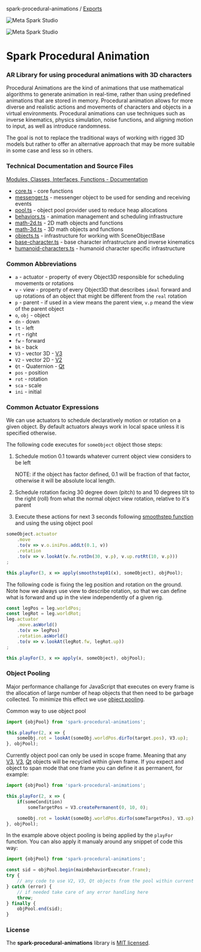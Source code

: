 spark-procedural-animations / [Exports](modules.md)

![Meta Spark Studio](../../open_source/documentation_src/MetaSparkDark.png#gh-dark-mode-only)

![Meta Spark Studio](../../open_source/documentation_src/MetaSparkLight.png#gh-light-mode-only)

# Spark Procedural Animation

### AR Library for using procedural animations with 3D characters

Procedural Animations are the kind of animations that use mathematical algorithms to generate animation in real-time, rather than using predefined animations that are stored in memory. Procedural animation allows for more diverse and realistic actions and movements of characters and objects in a virtual environments. Procedural animations can use techniques such as inverse kinematics, physics simulation, noise functions, and aligning motion to input, as well as introduce randomness.

The goal is not to replace the traditional ways of working with rigged 3D models but rather to offer an alternative approach that may be more suitable in some case and less so in others.

### Technical Documentation and Source Files

[Modules, Classes, Interfaces, Functions - Documentation](./docs/modules.md)

 * [core.ts](./src/spark.procedural-animations.core.ts) - core functions
 * [messenger.ts](./src/spark.procedural-animations.messenger.ts) - messenger object to be used for sending and receiving events
 * [pool.ts](./src/spark.procedural-animations.pool.ts) - object pool provider used to reduce heap allocations
 * [behaviors.ts](./src/spark.procedural-animations.behaviors.ts.ts) - animation management and scheduling infrastructure
 * [math-2d.ts](./src/spark.procedural-animations.math-2d.ts.ts) - 2D math objects and functions
 * [math-3d.ts](./src/spark.procedural-animations.math-3d.ts.ts) - 3D math objects and functions
 * [objects.ts](./src/spark.procedural-animations.objects.ts.ts) - infrastructure for working with SceneObjectBase
 * [base-character.ts](./src/spark.procedural-animations.base-character.ts.ts) - base character infrastructure and inverse kinematics
 * [humanoid-characters.ts](./src/spark.procedural-animations.humanoid-characters.ts.ts) - humanoid character specific infrastructure

### Common Abbreviations

 * `a` - actuator - property of every Object3D responsible for scheduling movements or rotations
 * `v` - view - property of every Object3D that describes `ideal` forward and up rotations of an object that might be different from the `real` rotation
 * `p` - parent - if used in a view means the parent view, `v.p` meand the view of the parent object
 * `o`, `obj` - object
 * `dn` - down
 * `lt` - left
 * `rt` - right
 * `fw` - forward
 * `bk` - back
 * `V3` - vector 3D - [V3](./docs/classes/V3.md)
 * `V2` - vector 2D - [V2](./docs/classes/V2.md)
 * `Qt` - Quaternion - [Qt](./docs/classes/Qt.md)
 * `pos` - position
 * `rot` - rotation
 * `sca` - scale
 * `ini` - initial

### Common Actuator Expressions

We can use actuators to schedule declaratively motion or rotation on a given object.
By default actuators always work in local space unless it is specified otherwise.

The following code executes for `someObject` object those steps:
 1. Schedule motion 0.1 towards whatever current object view considers to be left

    NOTE: if the object has factor defined, 0.1 will be fraction of that factor, otherwise it will be absolute local length.

 2. Schedule rotation facing 30 degree down (pitch) to and 10 degrees tilt to the right (roll) from what the normal object view rotation, relative to it's parent

 3. Execute these actions for next 3 seconds following [smoothstep function](https://en.wikipedia.org/wiki/Smoothstep) and using the using object pool

```ts
someObject.actuator
    .move
    .to(v => v.o.iniPos.addLt(0.1, v))
    .rotation
    .to(v => v.lookAt(v.fw.rotDn(30, v.p), v.up.rotRt(10, v.p)))
;

this.playFor(3, x => apply(smoothstep01(x), someObject), objPool);
```

The following code is fixing the leg position and rotation on the ground.
Note how we always use view to describe rotation, so that we can define what is forward and up in the view independently of a given rig.

```ts
const legPos = leg.worldPos;
const legRot = leg.worldRot;
leg.actuator
    .move.asWorld()
    .to(v => legPos)
    .rotation.asWorld()
    .to(v => v.lookAt(legRot.fw, legRot.up))
;

this.playFor(3, x => apply(x, someObject), objPool);
```

### Object Pooling

Major performance challange for JavaScript that executes on every frame is the allocation of large number of heap objects that then need to be garbage collected. To minimize this effect we use [object pooling](https://en.wikipedia.org/wiki/Object_pool_pattern).

Common way to use object pool

```ts
import {objPool} from 'spark-procedural-animations';

this.playFor(2, x => {
    someObj.rot = lookAt(someObj.worldPos.dirTo(target.pos), V3.up);
}, objPool);
```
Currently object pool can only be used in scope frame. Meaning that any [V3](./docs/classes/V2.md), [V3](./docs/classes/V3.md), [Qt](./docs/classes/Qt.md) objects will be recycled within given frame. If you expect and object to span mode that one frame you can define it as permanent, for example:
```ts
import {objPool} from 'spark-procedural-animations';

this.playFor(2, x => {
    if(someCondition)
        someTargetPos = V3.createPermanent(0, 10, 0);

    someObj.rot = lookAt(someObj.worldPos.dirTo(someTargetPos), V3.up);
}, objPool);
```
In the example above object pooling is being applied by the `playFor` function. You can also apply it manualy around any snippet of code this way:
```ts
import {objPool} from 'spark-procedural-animations';

const sid = objPool.begin(mainBehaviorExecutor.frame);
try {
    // any code to use V2, V3, Qt objects from the pool within current frame
} catch (error) {
    // if needed take care of any error handling here
    throw;
} finally {
    objPool.end(sid);
}
```

### License

The **spark-procedural-animations** library is [MIT licensed](./LICENSE).
